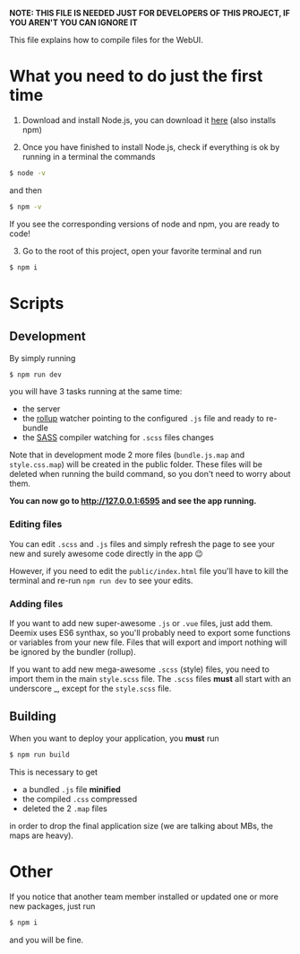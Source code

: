 **NOTE: THIS FILE IS NEEDED JUST FOR DEVELOPERS OF THIS PROJECT, IF YOU AREN'T YOU CAN IGNORE IT**

This file explains how to compile files for the WebUI.

# What you need to do just the first time

1. Download and install Node.js, you can download it [here](https://nodejs.org/en/download/) (also installs npm)

2. Once you have finished to install Node.js, check if everything is ok by running in a terminal the commands

```bash
$ node -v
```
and then
```bash
$ npm -v
```

If you see the corresponding versions of node and npm, you are ready to code!

3. Go to the root of this project, open your favorite terminal and run

```bash
$ npm i
```

# Scripts

## Development

By simply running

```bash
$ npm run dev
```

you will have 3 tasks running at the same time:
- the server
- the [rollup](https://rollupjs.org/guide/en/) watcher pointing to the configured `.js` file and ready to re-bundle
- the [SASS](https://sass-lang.com/) compiler watching for `.scss` files changes

Note that in development mode 2 more files (`bundle.js.map` and `style.css.map`) will be created in the public folder. These files will be deleted when running the build command, so you don't need to worry about them.

**You can now go to http://127.0.0.1:6595 and see the app running.**

### Editing files

You can edit `.scss` and `.js` files and simply refresh the page to see your new and surely awesome code directly in the app 😉

However, if you need to edit the `public/index.html` file you'll have to kill the terminal and re-run `npm run dev` to see your edits.

### Adding files

If you want to add new super-awesome `.js` or `.vue` files, just add them. Deemix uses ES6 synthax, so you'll probably need to export some functions or variables from your new file. Files that will export and import nothing will be ignored by the bundler (rollup).

If you want to add new mega-awesome `.scss` (style) files, you need to import them in the main `style.scss` file. The `.scss` files **must** all start with an underscore _, except for the `style.scss` file.

## Building

When you want to deploy your application, you **must** run

```bash
$ npm run build
```

This is necessary to get

- a bundled `.js` file **minified**
- the compiled `.css` compressed
- deleted the 2 `.map` files

in order to drop the final application size (we are talking about MBs, the maps are heavy).

# Other

If you notice that another team member installed or updated one or more new packages, just run

```bash
$ npm i
```

and you will be fine.
